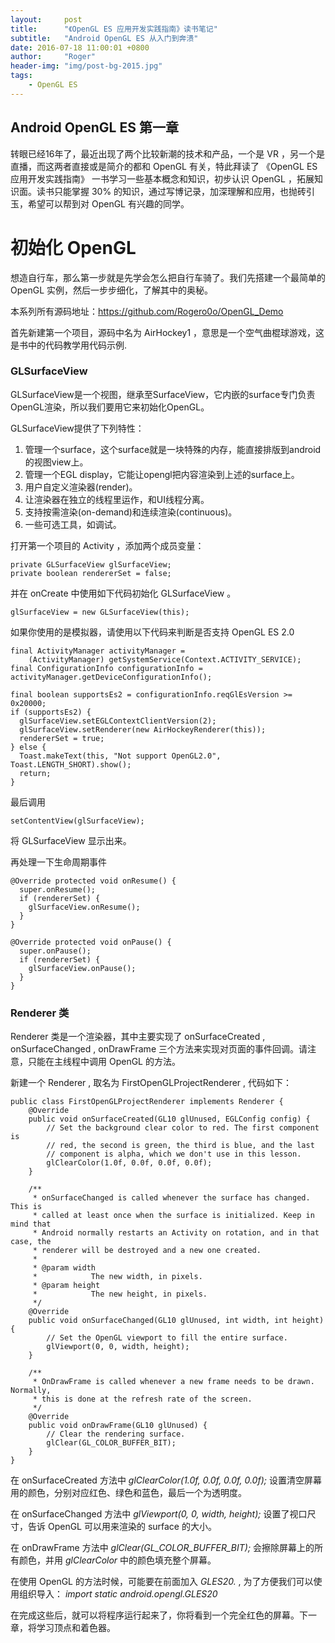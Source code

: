 ```yaml
---
layout:     post
title:      "《OpenGL ES 应用开发实践指南》读书笔记"
subtitle:   "Android OpenGL ES 从入门到奔溃"
date: 2016-07-18 11:00:01 +0800
author:     "Roger"
header-img: "img/post-bg-2015.jpg"
tags:
    - OpenGL ES
---
```

Android OpenGL ES 第一章
---

转眼已经16年了，最近出现了两个比较新潮的技术和产品，一个是 VR ，另一个是直播，而这两者直接或是简介的都和 OpenGL 有关，特此拜读了 《OpenGL ES 应用开发实践指南》 一书学习一些基本概念和知识，初步认识 OpenGL ，拓展知识面。读书只能掌握 30% 的知识，通过写博记录，加深理解和应用，也抛砖引玉，希望可以帮到对 OpenGL 有兴趣的同学。

# 初始化 OpenGL

想造自行车，那么第一步就是先学会怎么把自行车骑了。我们先搭建一个最简单的 OpenGL 实例，然后一步步细化，了解其中的奥秘。

本系列所有源码地址：https://github.com/Rogero0o/OpenGL_Demo

首先新建第一个项目，源码中名为 AirHockey1 ，意思是一个空气曲棍球游戏，这是书中的代码教学用代码示例.

### GLSurfaceView

GLSurfaceView是一个视图，继承至SurfaceView，它内嵌的surface专门负责OpenGL渲染，所以我们要用它来初始化OpenGL。

GLSurfaceView提供了下列特性：

1. 管理一个surface，这个surface就是一块特殊的内存，能直接排版到android的视图view上。
2. 管理一个EGL display，它能让opengl把内容渲染到上述的surface上。
3. 用户自定义渲染器(render)。
4. 让渲染器在独立的线程里运作，和UI线程分离。
5. 支持按需渲染(on-demand)和连续渲染(continuous)。
6. 一些可选工具，如调试。

打开第一个项目的 Activity ，添加两个成员变量：

    private GLSurfaceView glSurfaceView;
    private boolean rendererSet = false;

并在 onCreate 中使用如下代码初始化 GLSurfaceView 。

    glSurfaceView = new GLSurfaceView(this);

如果你使用的是模拟器，请使用以下代码来判断是否支持 OpenGL ES 2.0

    final ActivityManager activityManager =
        (ActivityManager) getSystemService(Context.ACTIVITY_SERVICE);
    final ConfigurationInfo configurationInfo = activityManager.getDeviceConfigurationInfo();

    final boolean supportsEs2 = configurationInfo.reqGlEsVersion >= 0x20000;
    if (supportsEs2) {
      glSurfaceView.setEGLContextClientVersion(2);
      glSurfaceView.setRenderer(new AirHockeyRenderer(this));
      rendererSet = true;
    } else {
      Toast.makeText(this, "Not support OpenGL2.0", Toast.LENGTH_SHORT).show();
      return;
    }

最后调用

    setContentView(glSurfaceView);

将 GLSurfaceView 显示出来。

再处理一下生命周期事件

    @Override protected void onResume() {
      super.onResume();
      if (rendererSet) {
        glSurfaceView.onResume();
      }
    }

    @Override protected void onPause() {
      super.onPause();
      if (rendererSet) {
        glSurfaceView.onPause();
      }
    }

### Renderer 类

Renderer 类是一个渲染器，其中主要实现了 onSurfaceCreated , onSurfaceChanged , onDrawFrame 三个方法来实现对页面的事件回调。请注意，只能在主线程中调用 OpenGL 的方法。

新建一个 Renderer , 取名为 FirstOpenGLProjectRenderer , 代码如下：

    public class FirstOpenGLProjectRenderer implements Renderer {
        @Override
        public void onSurfaceCreated(GL10 glUnused, EGLConfig config) {
            // Set the background clear color to red. The first component is
            // red, the second is green, the third is blue, and the last
            // component is alpha, which we don't use in this lesson.
            glClearColor(1.0f, 0.0f, 0.0f, 0.0f);
        }

        /**
         * onSurfaceChanged is called whenever the surface has changed. This is
         * called at least once when the surface is initialized. Keep in mind that
         * Android normally restarts an Activity on rotation, and in that case, the
         * renderer will be destroyed and a new one created.
         *
         * @param width
         *            The new width, in pixels.
         * @param height
         *            The new height, in pixels.
         */
        @Override
        public void onSurfaceChanged(GL10 glUnused, int width, int height) {
            // Set the OpenGL viewport to fill the entire surface.
            glViewport(0, 0, width, height);
        }

        /**
         * OnDrawFrame is called whenever a new frame needs to be drawn. Normally,
         * this is done at the refresh rate of the screen.
         */
        @Override
        public void onDrawFrame(GL10 glUnused) {
            // Clear the rendering surface.
            glClear(GL_COLOR_BUFFER_BIT);
        }
    }

在 onSurfaceCreated 方法中 *glClearColor(1.0f, 0.0f, 0.0f, 0.0f);* 设置清空屏幕用的颜色，分别对应红色、绿色和蓝色，最后一个为透明度。

在 onSurfaceChanged 方法中 *glViewport(0, 0, width, height);* 设置了视口尺寸，告诉 OpenGL 可以用来渲染的 surface 的大小。

在 onDrawFrame 方法中 *glClear(GL_COLOR_BUFFER_BIT);* 会擦除屏幕上的所有颜色，并用 *glClearColor* 中的颜色填充整个屏幕。

在使用 OpenGL 的方法时候，可能要在前面加入 *GLES20.* , 为了方便我们可以使用组织导入：
*import static android.opengl.GLES20*

在完成这些后，就可以将程序运行起来了，你将看到一个完全红色的屏幕。下一章，将学习顶点和着色器。
